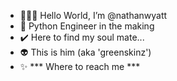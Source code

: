 - 🙋🏻‍♂️  Hello World, I’m @nathanwyatt
- 🐍  Python Engineer in the making 
- ✔️  Here to find my soul mate... 
- 👽  This is him (aka 'greenskinz') 
- ✨  *** Where to reach me ***
